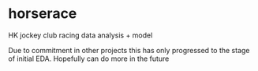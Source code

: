 # horserace
HK jockey club racing data analysis + model

Due to commitment in other projects this has only progressed to the stage of initial EDA. Hopefully can do more in the future
